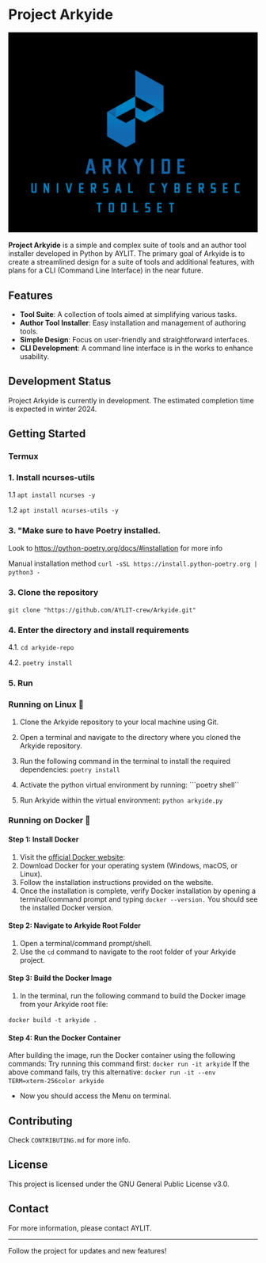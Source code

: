 # Project Arkyide

![Arkyide Logo](assets/logo.jpg)

**Project Arkyide** is a simple and complex suite of tools and an author tool installer developed in Python by AYLIT. The primary goal of Arkyide is to create a streamlined design for a suite of tools and additional features, with plans for a CLI (Command Line Interface) in the near future.

## Features

- **Tool Suite**: A collection of tools aimed at simplifying various tasks.
- **Author Tool Installer**: Easy installation and management of authoring tools.
- **Simple Design**: Focus on user-friendly and straightforward interfaces.
- **CLI Development**: A command line interface is in the works to enhance usability.

## Development Status

Project Arkyide is currently in development. The estimated completion time is expected in winter 2024.

## Getting Started
### Termux
### 1. Install ncurses-utils
1.1 `apt install ncurses -y`

1.2 `apt install ncurses-utils -y`

### 3. "Make sure to have Poetry installed.
Look to https://python-poetry.org/docs/#installation for more info

Manual installation method
`curl -sSL https://install.python-poetry.org | python3 - `

### 3. Clone the repository
``git clone "https://github.com/AYLIT-crew/Arkyide.git"``

### 4. Enter the directory and install requirements
4.1. `cd arkyide-repo`

4.2. `poetry install`

### 5. Run
### Running on Linux 🐧

1. Clone the Arkyide repository to your local machine using Git.

2. Open a terminal and navigate to the directory where you cloned the Arkyide repository.

3. Run the following command in the terminal to install the required dependencies: 
```poetry install```

4. Activate the python virtual environment by running:
```poetry shell``

6. Run Arkyide within the virtual environment:
```python arkyide.py```
### Running on Docker 🐳
#### Step 1: Install Docker

1. Visit the [official Docker website](https://www.docker.com/get-started):
2. Download Docker for your operating system (Windows, macOS, or Linux).
3. Follow the installation instructions provided on the website.
4. Once the installation is complete, verify Docker installation by opening a terminal/command prompt and typing `docker --version.` You should see the installed Docker version.

#### Step 2: Navigate to Arkyide Root Folder

1. Open a terminal/command prompt/shell.
2. Use the `cd` command to navigate to the root folder of your Arkyide project.

#### Step 3: Build the Docker Image

1. In the terminal, run the following command to build the Docker image from your Arkyide root file:

`docker build -t arkyide .`
#### Step 4: Run the Docker Container

After building the image, run the Docker container using the following commands:
Try running this command first:
`docker run -it arkyide`
If the above command fails, try this alternative:
`docker run -it --env TERM=xterm-256color arkyide`

- Now you should access the Menu on terminal.

## Contributing

Check `CONTRIBUTING.md` for more info.

## License

This project is licensed under the GNU General Public License v3.0.

## Contact

For more information, please contact AYLIT.

---

Follow the project for updates and new features!
